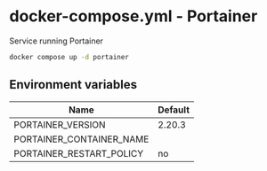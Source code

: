 # docker-compose.yml - Portainer

Service running Portainer

```bash
docker compose up -d portainer
```

## Environment variables

| **Name**                 | **Default** |
| ------------------------ | ----------- |
| PORTAINER_VERSION        | 2.20.3      |
| PORTAINER_CONTAINER_NAME |             |
| PORTAINER_RESTART_POLICY | no          |
